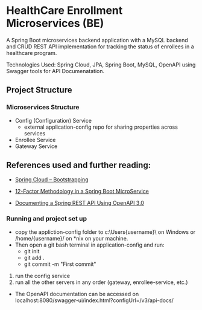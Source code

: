 # HealthCare Enrollment Microservices (BE)

A Spring Boot microservices backend application with a MySQL backend and CRUD REST API implementation for tracking the status of enrollees in a healthcare program. 

Technologies Used: Spring Cloud, JPA, Spring Boot, MySQL, OpenAPI using Swagger tools for API Documenatation.

## Project Structure

### Microservices Structure
- Config (Configuration) Service
    - external application-config repo for sharing properties  across services
- Enrollee Service
- Gateway Service 

## References used and further reading: 
- [Spring Cloud – Bootstrapping](http://www.baeldung.com/spring-cloud-bootstrapping)

- [12-Factor Methodology in a Spring Boot MicroService](https://www.baeldung.com/spring-boot-12-factor)

- [Documenting a Spring REST API Using OpenAPI 3.0](https://www.baeldung.com/spring-rest-openapi-documentation)

### Running and project set up 
  
  - copy the appliction-config folder to c:\Users\{username}\ on Windows or /home/{username}/ on *nix on your machine. 
  - Then open a git bash terminal in application-config and run:
    - git init
    - git add .
    - git commit -m "First commit"

  1. run the config service
  2. run all the other servers in any order (gateway, enrollee-service, etc.)


  - The OpenAPI documentation can be accessed on localhost:8080/swagger-ui/index.html?configUrl=/v3/api-docs/
